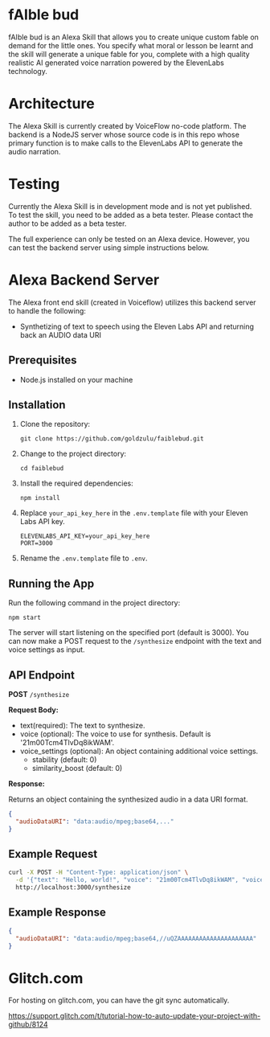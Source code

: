 # fAIble bud

fAIble bud is an Alexa Skill that allows you to create unique custom fable on demand for the little ones. You specify what moral 
or lesson be learnt and the skill will generate a unique fable for you, complete with a high quality realistic AI generated voice 
narration powered by the ElevenLabs technology.

# Architecture

The Alexa Skill is currently created by VoiceFlow no-code platform. The backend is a NodeJS server whose source code is in this repo
whose primary function is to make calls to the ElevenLabs API to generate the audio narration.

# Testing

Currently the Alexa Skill is in development mode and is not yet published. To test the skill, you need to be added as a beta tester.
Please contact the author to be added as a beta tester.

The full experience can only be tested on an Alexa device. However, you can test the backend server using simple instructions below.

# Alexa Backend Server

The Alexa front end skill (created in Voiceflow) utilizes this backend server to handle the following:

- Synthetizing of text to speech using the Eleven Labs API and returning back an AUDIO data URI


## Prerequisites

- Node.js installed on your machine

## Installation

1. Clone the repository:

   ```
   git clone https://github.com/goldzulu/faiblebud.git
   ```

2. Change to the project directory:

   ```
   cd faiblebud
   ```

3. Install the required dependencies:

   ```
   npm install
   ```

4. Replace `your_api_key_here` in the `.env.template` file with your Eleven Labs API key.

   ```
   ELEVENLABS_API_KEY=your_api_key_here
   PORT=3000
   ```

5. Rename the `.env.template` file to `.env`.


## Running the App

Run the following command in the project directory:

```
npm start
```

The server will start listening on the specified port (default is 3000). You can now make a POST request to the `/synthesize` endpoint with the text and voice settings as input.

## API Endpoint

**POST** `/synthesize`

**Request Body:**

- text(required): The text to synthesize.
- voice (optional): The voice to use for synthesis. Default is '21m00Tcm4TlvDq8ikWAM'.
- voice_settings (optional): An object containing additional voice settings.
  - stability (default: 0)
  - similarity_boost (default: 0)

**Response:**

Returns an object containing the synthesized audio in a data URI format.

```json
{
  "audioDataURI": "data:audio/mpeg;base64,..."
}
```

## Example Request

```bash
curl -X POST -H "Content-Type: application/json" \
  -d '{"text": "Hello, world!", "voice": "21m00Tcm4TlvDq8ikWAM", "voice_settings": {"stability": 0, "similarity_boost": 0}}' \
  http://localhost:3000/synthesize
```

## Example Response

```json
{
  "audioDataURI": "data:audio/mpeg;base64,//uQZAAAAAAAAAAAAAAAAAAAAA"
}
```

# Glitch.com

For hosting on glitch.com, you can have the git sync automatically.

https://support.glitch.com/t/tutorial-how-to-auto-update-your-project-with-github/8124